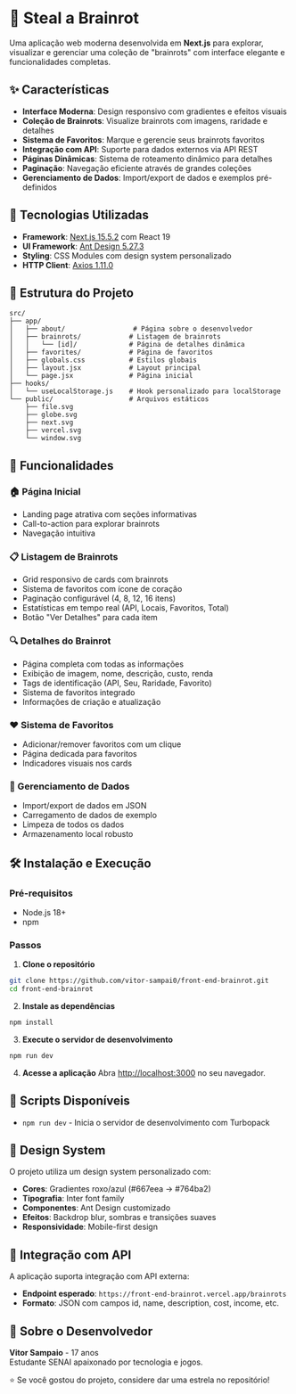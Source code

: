 # 🧠 Steal a Brainrot

Uma aplicação web moderna desenvolvida em **Next.js** para explorar, visualizar e gerenciar uma coleção de "brainrots" com interface elegante e funcionalidades completas.

## ✨ Características

- **Interface Moderna**: Design responsivo com gradientes e efeitos visuais
- **Coleção de Brainrots**: Visualize brainrots com imagens, raridade e detalhes
- **Sistema de Favoritos**: Marque e gerencie seus brainrots favoritos
- **Integração com API**: Suporte para dados externos via API REST
- **Páginas Dinâmicas**: Sistema de roteamento dinâmico para detalhes
- **Paginação**: Navegação eficiente através de grandes coleções
- **Gerenciamento de Dados**: Import/export de dados e exemplos pré-definidos

## 🚀 Tecnologias Utilizadas

- **Framework**: [Next.js 15.5.2](https://nextjs.org/) com React 19
- **UI Framework**: [Ant Design 5.27.3](https://ant.design/)
- **Styling**: CSS Modules com design system personalizado
- **HTTP Client**: [Axios 1.11.0](https://axios-http.com/)


## 📁 Estrutura do Projeto

```
src/
├── app/
│   ├── about/                 # Página sobre o desenvolvedor
│   ├── brainrots/            # Listagem de brainrots
│   │   └── [id]/             # Página de detalhes dinâmica
│   ├── favorites/            # Página de favoritos
│   ├── globals.css           # Estilos globais
│   ├── layout.jsx            # Layout principal
│   └── page.jsx              # Página inicial
├── hooks/
│   └── useLocalStorage.js    # Hook personalizado para localStorage
└── public/                   # Arquivos estáticos
    ├── file.svg
    ├── globe.svg
    ├── next.svg
    ├── vercel.svg
    └── window.svg
```

## 🎯 Funcionalidades

### 🏠 Página Inicial
- Landing page atrativa com seções informativas
- Call-to-action para explorar brainrots
- Navegação intuitiva

### 📋 Listagem de Brainrots
- Grid responsivo de cards com brainrots
- Sistema de favoritos com ícone de coração
- Paginação configurável (4, 8, 12, 16 itens)
- Estatísticas em tempo real (API, Locais, Favoritos, Total)
- Botão "Ver Detalhes" para cada item

### 🔍 Detalhes do Brainrot
- Página completa com todas as informações
- Exibição de imagem, nome, descrição, custo, renda
- Tags de identificação (API, Seu, Raridade, Favorito)
- Sistema de favoritos integrado
- Informações de criação e atualização

### ❤️ Sistema de Favoritos
- Adicionar/remover favoritos com um clique
- Página dedicada para favoritos
- Indicadores visuais nos cards

### 💾 Gerenciamento de Dados
- Import/export de dados em JSON
- Carregamento de dados de exemplo
- Limpeza de todos os dados
- Armazenamento local robusto

## 🛠️ Instalação e Execução

### Pré-requisitos
- Node.js 18+ 
- npm

### Passos

1. **Clone o repositório**
```bash
git clone https://github.com/vitor-sampai0/front-end-brainrot.git
cd front-end-brainrot
```

2. **Instale as dependências**
```bash
npm install

```

3. **Execute o servidor de desenvolvimento**
```bash
npm run dev

```

4. **Acesse a aplicação**
Abra [http://localhost:3000](http://localhost:3000) no seu navegador.

## 📄 Scripts Disponíveis

- `npm run dev` - Inicia o servidor de desenvolvimento com Turbopack


## 🎨 Design System

O projeto utiliza um design system personalizado com:
- **Cores**: Gradientes roxo/azul (#667eea → #764ba2)
- **Tipografia**: Inter font family
- **Componentes**: Ant Design customizado
- **Efeitos**: Backdrop blur, sombras e transições suaves
- **Responsividade**: Mobile-first design

## 🔌 Integração com API

A aplicação suporta integração com API externa:
- **Endpoint esperado**: `https://front-end-brainrot.vercel.app/brainrots`
- **Formato**: JSON com campos id, name, description, cost, income, etc.

## 👤 Sobre o Desenvolvedor

**Vitor Sampaio** - 17 anos  
Estudante SENAI apaixonado por tecnologia e jogos.

⭐ Se você gostou do projeto, considere dar uma estrela no repositório!
